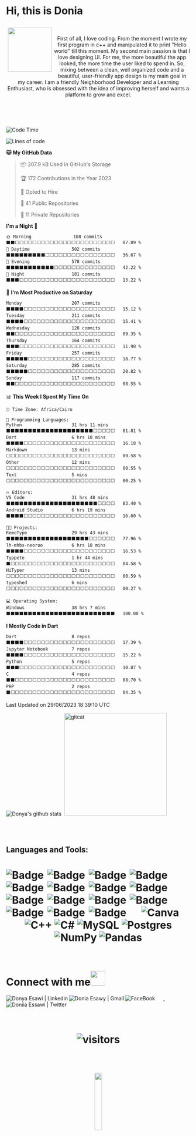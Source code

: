 # Hi, this is Donia 


<!-- 
    &nbsp; [![HitCount](http://hits.dwyl.com/SatYu26/SatYu26.svg)](http://hits.dwyl.com/SatYu26/SatYu26) 
-->

 <img src="https://i.pinimg.com/originals/2e/5c/72/2e5c72d2e357c97df0cbd6d63e782989.gif" align="left" width="120" hspace="5" vspace="10">&nbsp;&nbsp;<div align="center">First of all, I love coding. From the moment I wrote my first program in c++ and manipulated it to print "Hello world" till this moment. My second main passion is that I love designing UI. For me, the more beautiful the app looked, the more time the user liked to spend in. So, mixing between a clean, well organized code and a beautiful, user-friendly app design is my main goal in my career.
I am a friendly Neighborhood Developer and a Learning Enthusiast, who is obsessed with the idea of improving herself and wants a platform to grow and excel.</p>
</div>
<br>
<br>
<br>

<!--START_SECTION:waka-->
![Code Time](http://img.shields.io/badge/Code%20Time-53%20hrs%2050%20mins-blue)

![Lines of code](https://img.shields.io/badge/From%20Hello%20World%20I%27ve%20Written-4.4%20million%20lines%20of%20code-blue)

**🐱 My GitHub Data** 

> 📦 207.9 kB Used in GitHub's Storage 
 > 
> 🏆 172 Contributions in the Year 2023
 > 
> 💼 Opted to Hire
 > 
> 📜 41 Public Repositories 
 > 
> 🔑 11 Private Repositories 
 > 
**I'm a Night 🦉** 

```text
🌞 Morning                108 commits         ⬛⬛⬜⬜⬜⬜⬜⬜⬜⬜⬜⬜⬜⬜⬜⬜⬜⬜⬜⬜⬜⬜⬜⬜⬜   07.89 % 
🌆 Daytime                502 commits         ⬛⬛⬛⬛⬛⬛⬛⬛⬛⬜⬜⬜⬜⬜⬜⬜⬜⬜⬜⬜⬜⬜⬜⬜⬜   36.67 % 
🌃 Evening                578 commits         ⬛⬛⬛⬛⬛⬛⬛⬛⬛⬛⬛⬜⬜⬜⬜⬜⬜⬜⬜⬜⬜⬜⬜⬜⬜   42.22 % 
🌙 Night                  181 commits         ⬛⬛⬛⬜⬜⬜⬜⬜⬜⬜⬜⬜⬜⬜⬜⬜⬜⬜⬜⬜⬜⬜⬜⬜⬜   13.22 % 
```
📅 **I'm Most Productive on Saturday** 

```text
Monday                   207 commits         ⬛⬛⬛⬛⬜⬜⬜⬜⬜⬜⬜⬜⬜⬜⬜⬜⬜⬜⬜⬜⬜⬜⬜⬜⬜   15.12 % 
Tuesday                  211 commits         ⬛⬛⬛⬛⬜⬜⬜⬜⬜⬜⬜⬜⬜⬜⬜⬜⬜⬜⬜⬜⬜⬜⬜⬜⬜   15.41 % 
Wednesday                128 commits         ⬛⬛⬜⬜⬜⬜⬜⬜⬜⬜⬜⬜⬜⬜⬜⬜⬜⬜⬜⬜⬜⬜⬜⬜⬜   09.35 % 
Thursday                 164 commits         ⬛⬛⬛⬜⬜⬜⬜⬜⬜⬜⬜⬜⬜⬜⬜⬜⬜⬜⬜⬜⬜⬜⬜⬜⬜   11.98 % 
Friday                   257 commits         ⬛⬛⬛⬛⬛⬜⬜⬜⬜⬜⬜⬜⬜⬜⬜⬜⬜⬜⬜⬜⬜⬜⬜⬜⬜   18.77 % 
Saturday                 285 commits         ⬛⬛⬛⬛⬛⬜⬜⬜⬜⬜⬜⬜⬜⬜⬜⬜⬜⬜⬜⬜⬜⬜⬜⬜⬜   20.82 % 
Sunday                   117 commits         ⬛⬛⬜⬜⬜⬜⬜⬜⬜⬜⬜⬜⬜⬜⬜⬜⬜⬜⬜⬜⬜⬜⬜⬜⬜   08.55 % 
```


📊 **This Week I Spent My Time On** 

```text
🕑︎ Time Zone: Africa/Cairo

💬 Programming Languages: 
Python                   31 hrs 11 mins      ⬛⬛⬛⬛⬛⬛⬛⬛⬛⬛⬛⬛⬛⬛⬛⬛⬛⬛⬛⬛⬜⬜⬜⬜⬜   81.81 % 
Dart                     6 hrs 10 mins       ⬛⬛⬛⬛⬜⬜⬜⬜⬜⬜⬜⬜⬜⬜⬜⬜⬜⬜⬜⬜⬜⬜⬜⬜⬜   16.18 % 
Markdown                 13 mins             ⬜⬜⬜⬜⬜⬜⬜⬜⬜⬜⬜⬜⬜⬜⬜⬜⬜⬜⬜⬜⬜⬜⬜⬜⬜   00.58 % 
Other                    12 mins             ⬜⬜⬜⬜⬜⬜⬜⬜⬜⬜⬜⬜⬜⬜⬜⬜⬜⬜⬜⬜⬜⬜⬜⬜⬜   00.55 % 
Text                     5 mins              ⬜⬜⬜⬜⬜⬜⬜⬜⬜⬜⬜⬜⬜⬜⬜⬜⬜⬜⬜⬜⬜⬜⬜⬜⬜   00.25 % 

🔥 Editors: 
VS Code                  31 hrs 48 mins      ⬛⬛⬛⬛⬛⬛⬛⬛⬛⬛⬛⬛⬛⬛⬛⬛⬛⬛⬛⬛⬛⬜⬜⬜⬜   83.40 % 
Android Studio           6 hrs 19 mins       ⬛⬛⬛⬛⬜⬜⬜⬜⬜⬜⬜⬜⬜⬜⬜⬜⬜⬜⬜⬜⬜⬜⬜⬜⬜   16.60 % 

🐱‍💻 Projects: 
RemoType                 29 hrs 43 mins      ⬛⬛⬛⬛⬛⬛⬛⬛⬛⬛⬛⬛⬛⬛⬛⬛⬛⬛⬛⬜⬜⬜⬜⬜⬜   77.96 % 
lh-mhbs-neoroo           6 hrs 18 mins       ⬛⬛⬛⬛⬜⬜⬜⬜⬜⬜⬜⬜⬜⬜⬜⬜⬜⬜⬜⬜⬜⬜⬜⬜⬜   16.53 % 
Typpete                  1 hr 44 mins        ⬛⬜⬜⬜⬜⬜⬜⬜⬜⬜⬜⬜⬜⬜⬜⬜⬜⬜⬜⬜⬜⬜⬜⬜⬜   04.58 % 
HiTyper                  13 mins             ⬜⬜⬜⬜⬜⬜⬜⬜⬜⬜⬜⬜⬜⬜⬜⬜⬜⬜⬜⬜⬜⬜⬜⬜⬜   00.59 % 
typeshed                 6 mins              ⬜⬜⬜⬜⬜⬜⬜⬜⬜⬜⬜⬜⬜⬜⬜⬜⬜⬜⬜⬜⬜⬜⬜⬜⬜   00.27 % 

💻 Operating System: 
Windows                  38 hrs 7 mins       ⬛⬛⬛⬛⬛⬛⬛⬛⬛⬛⬛⬛⬛⬛⬛⬛⬛⬛⬛⬛⬛⬛⬛⬛⬛   100.00 % 
```

**I Mostly Code in Dart** 

```text
Dart                     8 repos             ⬛⬛⬛⬛⬜⬜⬜⬜⬜⬜⬜⬜⬜⬜⬜⬜⬜⬜⬜⬜⬜⬜⬜⬜⬜   17.39 % 
Jupyter Notebook         7 repos             ⬛⬛⬛⬛⬜⬜⬜⬜⬜⬜⬜⬜⬜⬜⬜⬜⬜⬜⬜⬜⬜⬜⬜⬜⬜   15.22 % 
Python                   5 repos             ⬛⬛⬛⬜⬜⬜⬜⬜⬜⬜⬜⬜⬜⬜⬜⬜⬜⬜⬜⬜⬜⬜⬜⬜⬜   10.87 % 
C                        4 repos             ⬛⬛⬜⬜⬜⬜⬜⬜⬜⬜⬜⬜⬜⬜⬜⬜⬜⬜⬜⬜⬜⬜⬜⬜⬜   08.70 % 
PHP                      2 repos             ⬛⬜⬜⬜⬜⬜⬜⬜⬜⬜⬜⬜⬜⬜⬜⬜⬜⬜⬜⬜⬜⬜⬜⬜⬜   04.35 % 
```




 Last Updated on 29/06/2023 18:39:10 UTC
<!--END_SECTION:waka-->

![Donya's github stats](https://github-readme-stats.vercel.app/api?username=DoniaEsawi&count_private=true&show_icons=true&theme=jolly&include_all_commits=true)&nbsp;&nbsp;<img src="https://i.ibb.co/N6KtFTw/femalecodertocat.png" alt="gitcat" style=" margin-top: 0px; margin-bottom: 0px; padding-bottom: 0px; padding-top: 0px;" width="280px" />

<br>
<br>

## Languages and Tools:

<h1  align="center">
<img alt="Badge" style="float: left; margin-right: 10px;" src="https://img.shields.io/badge/go-%2300ADD8.svg?style=for-the-badge&logo=go&logoColor=white"/>
<img alt="Badge" style="float: left; margin-right: 10px;" src="https://img.shields.io/badge/docker-%230db7ed.svg?style=for-the-badge&logo=docker&logoColor=white"/>
<img alt="Badge" style="float: left; margin-right: 10px;" src="https://img.shields.io/badge/kubernetes-%23326ce5.svg?style=for-the-badge&logo=kubernetes&logoColor=white"/>
<img alt="Badge" style="float: left; margin-right: 10px;" src="https://img.shields.io/badge/jenkins-%232C5263.svg?style=for-the-badge&logo=jenkins&logoColor=white"/>
 <img alt="Badge" style="float: left; margin-right: 10px;"  src="https://img.shields.io/badge/git%20-%23F05033.svg?&style=for-the-badge&logo=git&logoColor=white"/>
    <img alt="Badge" style="float: left; margin-right: 10px;" src="https://img.shields.io/badge/Flutter-%2302569B.svg?style=for-the-badge&logo=Flutter&logoColor=white"/>
    <img alt="Badge" style="float: left; margin-right: 10px;" src="https://img.shields.io/badge/dart-%230175C2.svg?style=for-the-badge&logo=dart&logoColor=white"/>
    <img alt="Badge" style="float: left; margin-right: 10px;" src="https://img.shields.io/badge/Firebase-039BE5?style=for-the-badge&logo=Firebase&logoColor=white"/>
    <img alt="Badge" style="float: left; margin-right: 10px;" src="https://img.shields.io/badge/Android%20Studio-3DDC84.svg?style=for-the-badge&logo=android-studio&logoColor=white"/>
 <img alt="Badge" style="float: left; margin-right: 10px;" src="https://img.shields.io/badge/jira-%230A0FFF.svg?style=for-the-badge&logo=jira&logoColor=white"/>
<img alt="Badge" style="float: left; margin-right: 10px;" src="https://img.shields.io/badge/bitbucket-%230047B3.svg?style=for-the-badge&logo=bitbucket&logoColor=white"/>

<img alt="Badge" style="float: left; margin-right: 10px;" src="https://img.shields.io/badge/Adobe%20XD-470137?style=for-the-badge&logo=Adobe%20XD&logoColor=#FF61F6"/>
    <img alt="Canva" src="https://img.shields.io/badge/Canva%20-%2300C4CC.svg?&style=for-the-badge&logo=Canva&logoColor=white"/> 
   <img alt="Badge" style="float: left; margin-right: 10px;" src="https://img.shields.io/badge/python%20-%2314354C.svg?&style=for-the-badge&logo=python&logoColor=white"/>  <img alt="Badge" style="float: left; margin-right: 10px;"  src ="https://img.shields.io/badge/Jupyter_Notebook%20-%23F37626.svg?&style=for-the-badge&logo=jupyter&logoColor=white"/>  <img alt="Badge" style="float: left; margin-right: 10px;"  src="https://img.shields.io/badge/bootstrap%20-%23563D7C.svg?&style=for-the-badge&logo=bootstrap&logoColor=white"/>  <img alt="C++" src="https://img.shields.io/badge/c++%20-%2300599C.svg?&style=for-the-badge&logo=c%2B%2B&ogoColor=white"/> <img alt="C#" src="https://img.shields.io/badge/c%23%20-%23239120.svg?&style=for-the-badge&logo=c-sharp&logoColor=white"/> <img alt="MySQL" src="https://img.shields.io/badge/mysql-%2300f.svg?&style=for-the-badge&logo=mysql&logoColor=white"/> <img alt="Postgres" src ="https://img.shields.io/badge/postgres-%23316192.svg?&style=for-the-badge&logo=postgresql&logoColor=white"/> <img alt="NumPy" src="https://img.shields.io/badge/numpy%20-%23013243.svg?&style=for-the-badge&logo=numpy&logoColor=white" /> <img alt="Pandas" src="https://img.shields.io/badge/pandas%20-%23150458.svg?&style=for-the-badge&logo=pandas&logoColor=white" />
</h1>
<br>


# Connect with me<img src="https://raw.githubusercontent.com/alexnaiman/alexnaiman/master/resources/bongocat.gif" height="40px">

  <a href="https://www.linkedin.com/in/donya-esawi-858719191/">
    <img align="left" alt="Donya Esawi | Linkedin" src="https://img.shields.io/badge/linkedin%20-%230077B5.svg?&style=for-the-badge&logo=linkedin&logoColor=white" />
  </a>&nbsp;&nbsp;
  <a href="mailto:donya.esawi@gmail.com">
    <img align="left" alt="Donia Esawy | Gmail"  src="https://img.shields.io/badge/Gmail-D14836?style=for-the-badge&logo=gmail&logoColor=white" />
  </a>&nbsp;&nbsp;<a href="https://www.facebook.com/donya.abdelfattah">
   <img align="left" alt="FaceBook" src="https://img.shields.io/badge/Facebook-1877F2?style=for-the-badge&logo=facebook&logoColor=white"/> 
   </a>&nbsp;&nbsp;<a href="https://twitter.com/DoniiaEssawi">
    <img align="left" alt="Doniia Essawi | Twitter" src="https://img.shields.io/badge/twitter%20-%231DA1F2.svg?&style=for-the-badge&logo=Twitter&logoColor=white" />
  </a>

<br><br>


<!--  Acknowledgement: https://github.com/anuraghazra/github-readme-stats -->

<h1 align="center">

 ![visitors](https://profile-counter.glitch.me/DoniaEsawi/count.svg)
 
 </h1>
<h1 align="center">
   <br/>
    
   

  <img src="https://media.giphy.com/media/jpVnC65DmYeyRL4LHS/giphy.gif" width="20%">
</h1>

